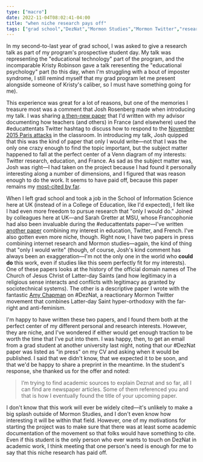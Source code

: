 ```yaml
---
type: ["macro"]
date: 2022-11-04T08:02:41-04:00
title: "when niche research pays off"
tags: ["grad school","DezNat","Mormon Studies","Mormon Twitter","research","Josh Rosenberg","Amy Chapman","Kristy Robinson","Matt Koehler","Sarah Gretter","Renee Kaufmann","Cynthia Nnagboro","internet research","legitimacy"]
---
```

In my second-to-last year of grad school, I was asked to give a research talk as part of my program's prospective student day. My talk was representing the "educational technology" part of the program, and the incomparable Kristy Robinson gave a talk reresenting the "educational psychology" part (to this day, when I'm struggling with a bout of imposter syndrome, I still remind myself that my grad program let me present alongside someone of Kristy's caliber, so I must have something going for me). 

This experience was great for a lot of reasons, but one of the memories I treasure most was a comment that Josh Rosenberg made when introducing my talk. I was sharing [a then-new paper](https://doi.org/10.1007/s11528-016-0142-4) that I'd written with my advisor documenting how teachers (and others) in France (and elsewhere) used the #educattentats Twitter hashtag to discuss how to respond to the [November 2015 Paris attacks](https://en.wikipedia.org/wiki/November_2015_Paris_attacks) in the classroom. In introducing my talk, Josh quipped that this was the kind of paper that only I would write—not that I was the only one crazy enough to find the topic important, but the subject matter happened to fall at the perfect center of a Venn diagram of my interests: Twitter research, education, and France. As sad as the subject matter was, Josh was right—I had taken on the project because I had found it personally interesting along a number of dimensions, and I figured that was reason enough to do the work. It seems to have paid off, because this paper remains my [most-cited by far](https://scholar.google.com/citations?user=o3JQjpcAAAAJ&hl=en&oi=sra). 

When I left grad school and took a job in the School of Information Science here at UK (instead of in a College of Education, like I'd expected), I felt like I had even more freedom to pursue research that "only I would do." Joined by colleagues here at UK—and Sarah Gretter at MSU, whose Francophonie had also been invaluable during the #educattentats paper—I've written [another paper](https://doi.org/10.1007/s11423-021-10015-6) combining my interest in education, Twitter, and French. I've also gotten even more niche, though. Right now, I have two papers in press combining internet research and Mormon studies—again, the kind of thing that "only I would write" (though, of course, Josh's kind comment has always been an exaggeration—I'm not the only one in the world who **could do** this work, even if studies like this seem perfectly fit for my interests). One of these papers looks at the history of the official domain names of The Church of Jesus Christ of Latter-day Saints (and how legitimacy in a religious sense interacts and conflicts with legitimacy as granted by sociotechnical systems). The other is a descriptive paper I wrote with the fantastic [Amy Chapman](https://www.amylchapman.com/) on #DezNat, a reactionary Mormon Twitter movement that combines Latter-day Saint hyper-orthodoxy with the far-right and anti-feminism. 

I'm happy to have written these two papers, and I found them both at the perfect center of my different personal and research interests. However, they are niche, and I've wondered if either would get enough traction to be worth the time that I've put into them. I was happy, then, to get an email from a grad student at another university last night, noting that our #DezNat paper was listed as "in press" on my CV and asking when it would be published. I said that we didn't know, that we expected it to be soon, and that we'd be happy to share a preprint in the meantime. In the student's response, she thanked us for the offer and noted: 

> I’m trying to find academic sources to explain Deznat and so far, all I can find are newspaper articles. Some of them referenced you and that is how I eventually found the title of your upcoming paper. 

I don't know that this work will ever be widely cited—it's unlikely to make a big splash outside of Mormon Studies, and I don't even know how interesting it will be within that field. However, one of my motivations for starting the project was to make sure that there was at least some academic documentation of the movement so that folks would have something to cite. Even if this student is the only person who ever wants to touch on DezNat in academic work, I think meeting that one person's need is enough for me to say that this niche research has paid off.
